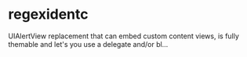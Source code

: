# regexidentc
UIAlertView replacement that can embed custom content views, is fully themable and let's you use a delegate and/or bl…
